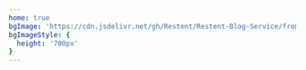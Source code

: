 ```yaml
---
home: true
bgImage: 'https://cdn.jsdelivr.net/gh/Restent/Restent-Blog-Service/from-recoluan.svg'
bgImageStyle: {
  height: '700px'
}
---
```

